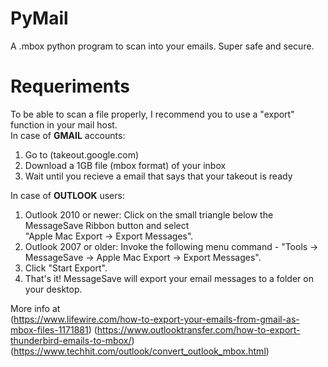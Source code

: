# PyMail  
A .mbox python program to scan into your emails. Super safe and secure.  
# Requeriments   
To be able to scan a file properly, I recommend you to use a "export" function in your mail host.   
In case of **GMAIL** accounts:  
1. Go to (takeout.google.com) 
2. Download a 1GB file (mbox format) of your inbox
3. Wait until you recieve a email that says that your takeout is ready

In case of **OUTLOOK** users:  
1. Outlook 2010 or newer: Click on the small triangle below the MessageSave Ribbon button and select  
"Apple Mac Export -> Export Messages".
1. Outlook 2007 or older: Invoke the following menu command -
"Tools -> MessageSave -> Apple Mac Export -> Export Messages".
2. Click "Start Export".
3. That's it! MessageSave will export your email messages to a folder on your desktop.

More info at   
(https://www.lifewire.com/how-to-export-your-emails-from-gmail-as-mbox-files-1171881)
(https://www.outlooktransfer.com/how-to-export-thunderbird-emails-to-mbox/)
(https://www.techhit.com/outlook/convert_outlook_mbox.html)

